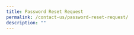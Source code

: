 ```yaml
---
title: Password Reset Request
permalink: /contact-us/password-reset-request/
description: ""
---
```

